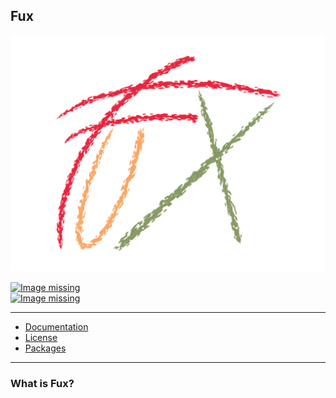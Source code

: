 ## Fux

![Image missing](./fux_logo.png)

[![Image missing](https://img.shields.io/github/license/Fuechs/fuxlang?style=flat-square&logo=github)](./LICENSE.md)<br>
[![Image missing](https://img.shields.io/github/v/release/Fuechs/fuxlang?display_name=tag&include_prereleases&sort=semver&style=flat-square&logo=github)](https://github.com/Fuechs/fuxlang/releases)

---

- [Documentation](./docs/)
- [License](./LICENSE.md)
- [Packages](./src/packages)

---

### What is Fux?
